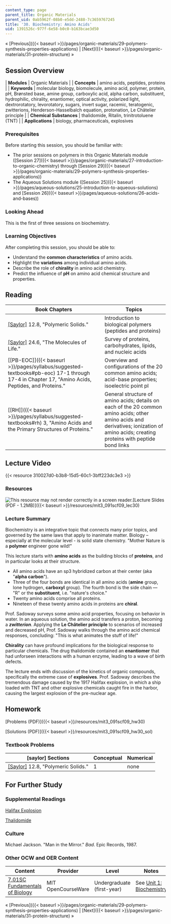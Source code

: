 ```yaml
---
content_type: page
parent_title: Organic Materials
parent_uid: 0ab5962f-08b0-e5dd-2488-7c3659767245
title: '30. Biochemistry: Amino Acids'
uid: 1391526c-977f-6e58-b0c0-b163bcae3d50
---
```


« [Previous]({{< baseurl >}}/pages/organic-materials/29-polymers-synthesis-properties-applications) | [Next]({{< baseurl >}}/pages/organic-materials/31-protein-structure) »

Session Overview
----------------

| **Modules** | Organic Materials |
| **Concepts** | amino acids, peptides, proteins |
| **Keywords** | molecular biology, biomolecule, amino acid, polymer, protein, pH, Brønsted base, amine group, carboxylic acid, alpha carbon, substituent, hydrophilic, chirality, enantiomer, optical activity, polarized light, dextrorotatory, levorotatory, sugars, invert sugar, racemic, teratogenic, zwitterions, Henderson-Hasselbalch equation, protonation, Le Châtelier principle |
| **Chemical Substances** | thalidomide, Ritalin, trinitrotoluene (TNT) |
| **Applications** | biology, pharmaceuticals, explosives 

### Prerequisites

Before starting this session, you should be familiar with:

*   The prior sessions on polymers in this Organic Materials module ([Session 27]({{< baseurl >}}/pages/organic-materials/27-introduction-to-organic-chemistry) through [Session 29]({{< baseurl >}}/pages/organic-materials/29-polymers-synthesis-properties-applications))
*   The Aqueous Solutions module ([Session 25]({{< baseurl >}}/pages/aqueous-solutions/25-introduction-to-aqueous-solutions) and [Session 26]({{< baseurl >}}/pages/aqueous-solutions/26-acids-and-bases))

### Looking Ahead

This is the first of three sessions on biochemistry.

### Learning Objectives

After completing this session, you should be able to:

*   Understand the **common characteristics** of amino acids.
*   Highlight the **variations** among individual amino acids.
*   Describe the role of **chirality** in amino acid chemistry.
*   Predict the influence of **pH** on amino acid chemical structure and properties.

Reading
-------

| Book Chapters | Topics |
| --- | --- |
| [\[Saylor\]](https://saylordotorg.github.io/text_general-chemistry-principles-patterns-and-applications-v1.0/s16-08-polymeric-solids.html) 12.8, "Polymeric Solids." | Introduction to biological polymers (peptides and proteins) |
| [\[Saylor\]](https://saylordotorg.github.io/text_general-chemistry-principles-patterns-and-applications-v1.0/s28-06-the-molecules-of-life.html) 24.6, "The Molecules of Life." | Survey of proteins, carbohydrates, lipids, and nucleic acids |
| [\[PB-EOC\]]({{< baseurl >}}/pages/syllabus/suggested-textbooks#pb-eoc) 17-1 through 17-4 in Chapter 17, "Amino Acids, Peptides, and Proteins." | Overview and configurations of the 20 common amino acids; acid-base properties; isoelectric point pI |
| [\[RH\]]({{< baseurl >}}/pages/syllabus/suggested-textbooks#rh) 3, "Amino Acids and the Primary Structures of Proteins." | General structure of amino acids; details on each of the 20 common amino acids; other amino acids and derivatives; ionization of amino acids; creating proteins with peptide bond links 

Lecture Video
-------------

{{< resource 310027d0-b3b8-15d5-60c1-3bff223dc3e3 >}}

### Resources

![This resource may not render correctly in a screen reader.](/images/inacessible.gif)[Lecture Slides (PDF - 1.2MB)]({{< baseurl >}}/resources/mit3_091scf09_lec30)

### Lecture Summary

Biochemistry is an integrative topic that connects many prior topics, and governed by the same laws that apply to inanimate matter. Biology – especially at the molecular level - is solid state chemistry. "Mother Nature is a **polymer** engineer gone wild!"

This lecture starts with **amino acids** as the building blocks of **proteins**, and in particular looks at their structure.

*   All amino acids have an sp3 hybridized carbon at their center (aka "**alpha carbon**").
*   Three of the four bonds are identical in all amino acids (**amine** group, lone hydrogen, **carboxyl** group). The fourth bond is the side chain — "R" or the **substituent**, i.e. "nature's choice."
*   Twenty amino acids comprise all proteins.
*   Nineteen of these twenty amino acids in proteins are **chiral**.

Prof. Sadoway surveys some amino acid properties, focusing on behavior in water. In an aqueous solution, the amino acid transfers a proton, becoming a **_zwitterion_**. Applying the **Le Châtelier principle** to scenarios of increased and decreased pH, Prof. Sadoway walks through the amino acid chemical responses, concluding: "This is what animates the stuff of life!"

**Chirality** can have profound implications for the biological response to particular chemicals. The drug thalidomide contained an **enantiomer** that had unforseen interactions with a human enzyme, leading to a wave of birth defects.

The lecture ends with discussion of the kinetics of organic compounds, specifically the extreme case of **explosives**. Prof. Sadoway describes the tremendous damage caused by the 1917 Halifax explosion, in which a ship loaded with TNT and other explosive chemicals caught fire in the harbor, causing the largest explosion of the pre-nuclear age.

Homework
--------

[Problems (PDF)]({{< baseurl >}}/resources/mit3_091scf09_hw30)

[Solutions (PDF)]({{< baseurl >}}/resources/mit3_091scf09_hw30_sol)

### Textbook Problems

| \[saylor\] Sections | Conceptual | Numerical |
| --- | --- | --- |
| [\[Saylor\]](https://saylordotorg.github.io/text_general-chemistry-principles-patterns-and-applications-v1.0/s16-08-polymeric-solids.html) 12.8, "Polymeric Solids." | 1 | none 

For Further Study
-----------------

### Supplemental Readings

[Halifax Explosion](http://en.wikipedia.org/wiki/Halifax_explosion)

[Thalidomide](http://en.wikipedia.org/wiki/Thalidomide)

### Culture

Michael Jackson. "Man in the Mirror." _Bad_. Epic Records, 1987.

### Other OCW and OER Content

| Content | Provider | Level | Notes |
| --- | --- | --- | --- |
| [7.01SC Fundamentals of Biology](/courses/7-01sc-fundamentals-of-biology-fall-2011) | MIT OpenCourseWare | Undergraduate (first-year) | See [Unit 1: Biochemistry](/courses/7-01sc-fundamentals-of-biology-fall-2011/pages/biochemistry) 

« [Previous]({{< baseurl >}}/pages/organic-materials/29-polymers-synthesis-properties-applications) | [Next]({{< baseurl >}}/pages/organic-materials/31-protein-structure) »